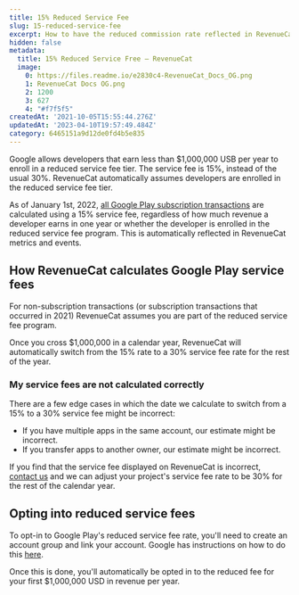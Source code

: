```yaml
---
title: 15% Reduced Service Fee
slug: 15-reduced-service-fee
excerpt: How to have the reduced commission rate reflected in RevenueCat
hidden: false
metadata:
  title: 15% Reduced Service Free – RevenueCat
  image:
    0: https://files.readme.io/e2830c4-RevenueCat_Docs_OG.png
    1: RevenueCat Docs OG.png
    2: 1200
    3: 627
    4: "#f7f5f5"
createdAt: '2021-10-05T15:55:44.276Z'
updatedAt: '2023-04-10T19:57:49.484Z'
category: 6465151a9d12de0fd4b5e835
---
```

Google allows developers that earn less than $1,000,000 USB per year to enroll in a reduced service fee tier. The service fee is 15%, instead of the usual 30%. RevenueCat automatically assumes developers are enrolled in the reduced service fee tier.

As of January 1st, 2022, [all Google Play subscription transactions](https://support.google.com/googleplay/android-developer/answer/112622?hl=en) are calculated using a 15% service fee, regardless of how much revenue a developer earns in one year or whether the developer is enrolled in the reduced service fee program. This is automatically reflected in RevenueCat metrics and events.

## How RevenueCat calculates Google Play service fees

For non-subscription transactions (or subscription transactions that occurred in 2021) RevenueCat assumes you are part of the reduced service fee program. 

Once you cross $1,000,000 in a calendar year, RevenueCat will automatically switch from the 15% rate to a 30% service fee rate for the rest of the year.

### My service fees are not calculated correctly

There are a few edge cases in which the date we calculate to switch from a 15% to a 30% service fee might be incorrect:

- If you have multiple apps in the same account, our estimate might be incorrect.
- If you transfer apps to another owner, our estimate might be incorrect.

If you find that the service fee displayed on RevenueCat is incorrect, [contact us](https://app.revenuecat.com/settings/support) and we can adjust your project's service fee rate to be 30% for the rest of the calendar year.

## Opting into reduced service fees

To opt-in to Google Play's reduced service fee rate, you'll need to create an account group and link your account. Google has instructions on how to do this [here](https://support.google.com/googleplay/android-developer/answer/10632485).

Once this is done, you'll automatically be opted in to the reduced fee for your first $1,000,000 USD in revenue per year.